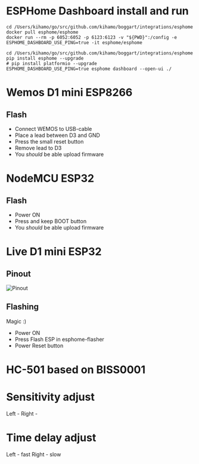# ESPHome Dashboard install and run

```
cd /Users/kihamo/go/src/github.com/kihamo/boggart/integrations/esphome
docker pull esphome/esphome
docker run --rm -p 6052:6052 -p 6123:6123 -v "${PWD}":/config -e ESPHOME_DASHBOARD_USE_PING=true -it esphome/esphome

cd /Users/kihamo/go/src/github.com/kihamo/boggart/integrations/esphome
pip install esphome --upgrade
# pip install platformio --upgrade
ESPHOME_DASHBOARD_USE_PING=true esphome dashboard --open-ui ./
```

# Wemos D1 mini ESP8266
## Flash
- Connect WEMOS to USB-cable
- Place a lead between D3 and GND
- Press the small reset button
- Remove lead to D3
- You *should* be able upload firmware

# NodeMCU ESP32
## Flash
- Power ON
- Press and keep BOOT button
- You *should* be able upload firmware

# Live D1 mini ESP32
## Pinout
![Pinout](docs/MH-ET_LIVE_D1_mini_ESP32_pinout.png)

## Flashing
Magic :)
- Power ON
- Press Flash ESP in esphome-flasher
- Power Reset button

# HC-501 based on BISS0001
# Sensitivity adjust
Left - 
Right - 

# Time delay adjust
Left - fast
Right - slow